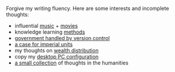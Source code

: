 <link type=“text/css” href="../css/dark_theme.css" rel="stylesheet" />

Forgive my writing fluency. Here are some interests and incomplete thoughts:

- influential [music](./music.md) + [movies](./movies.md)
- knowledge learning [methods](./info_consumption.md)
- [government handled by version control](./govt_version_control.md)
- [a case for imperial units](./imperial_units.md)
- my thoughts on [wealth distribution](./wealth_dist.md)
- copy my [desktop PC configuration](../pc/index.md)
- [a small collection](./conv.md) of thoughts in the humanities
